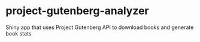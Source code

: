 # project-gutenberg-analyzer
Shiny app that uses Project Gutenberg API to download books and generate book stats

